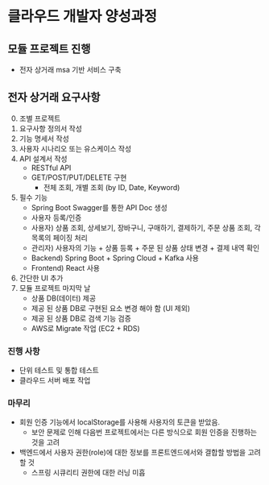 # 클라우드 개발자 양성과정

## 모듈 프로젝트 진행
* 전자 상거래 msa 기반 서비스 구축

## 전자 상거래 요구사항
0. 조별 프로젝트
1. 요구사항 정의서 작성
2. 기능 명세서 작성
3. 사용자 시나리오 또는 유스케이스 작성
4. API 설계서 작성 
    - RESTful API
    - GET/POST/PUT/DELETE 구현 
        - 전체 조회, 개별 조회 (by ID, Date, Keyword)
5. 필수 기능 
    - Spring Boot Swagger를 통한 API Doc 생성
    - 사용자 등록/인증
    - 사용자) 상품 조회, 상세보기, 장바구니, 구매하기, 결제하기, 주문 상품 조회, 각 목록의 페이징 처리
    - 관리자) 사용자의 기능 + 상품 등록 + 주문 된 상품 상태 변경 + 결제 내역 확인
    - Backend) Spring Boot + Spring Cloud + Kafka 사용 
    - Frontend) React 사용
6. 간단한 UI 추가 
7. 모듈 프로젝트 마지막 날
    - 상품 DB(데이터) 제공 
    - 제공 된 상품 DB로 구현된 요소 변경 해야 함 (UI 제외)
    - 제공 된 상품 DB로 검색 기능 검증 
    - AWS로 Migrate 작업 (EC2 + RDS)

### 진행 사항
* 단위 테스트 및 통합 테스트
* 클라우드 서버 배포 작업

### 마무리
* 회원 인증 기능에서 localStorage를 사용해 사용자의 토큰을 받았음.
    - 보안 문제로 인해 다음번 프로젝트에서는 다른 방식으로 회원 인증을 진행하는 것을 고려
* 백엔드에서 사용자 권한(role)에 대한 정보를 프론트엔드에서와 결합할 방법을 고려할 것
    - 스프링 시큐리티 권한에 대한 러닝 미흡